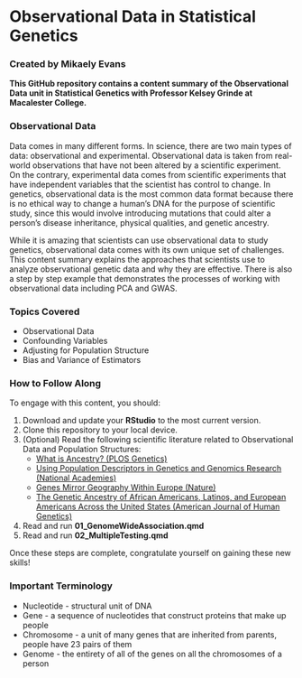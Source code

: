<h1>Observational Data in Statistical Genetics</h1>
<h3><strong>Created by Mikaely Evans</strong></h3>

<p><strong>This GitHub repository contains a content summary of the Observational Data unit in Statistical Genetics with Professor Kelsey Grinde at Macalester College.</strong></p>

<h3>Observational Data</h3>
<p>
    Data comes in many different forms. In science, there are two main types of data: observational and experimental. Observational data is taken from real-world observations that have not been altered by a scientific experiment. On the contrary, experimental data comes from scientific experiments that have independent variables that the scientist has control to change. In genetics, observational data is the most common data format because there is no ethical way to change a human’s DNA for the purpose of scientific study, since this would involve introducing mutations that could alter a person’s disease inheritance, physical qualities, and genetic ancestry.
</p>

<p>    
    While it is amazing that scientists can use observational data to study genetics, observational data comes with its own unique set of challenges. This content summary explains the approaches that scientists use to analyze observational genetic data and why they are effective.
    There is also a step by step example that demonstrates the processes of working with observational data including PCA and GWAS.
</p>

<h3>Topics Covered</h3>
<ul>
    <li>Observational Data</li>
    <li>Confounding Variables</li>
    <li>Adjusting for Population Structure</li>
    <li>Bias and Variance of Estimators</li>
</ul>

<h3>How to Follow Along</h3>
<p>To engage with this content, you should:</p>
<ol>
    <li>Download and update your <strong>RStudio</strong> to the most current version.</li>
    <li>Clone this repository to your local device.</li>
    <li>
        (Optional) Read the following scientific literature related to Observational Data and Population Structures:
        <ul>
            <li><a href="https://journals.plos.org/plosgenetics/article?id=10.1371/journal.pgen.1008624">What is Ancestry? (PLOS Genetics)</a></li>
            <li><a href="https://nap.nationalacademies.org/catalog/26902/using-population-descriptors-in-genetics-and-genomics-research-a-new"> Using Population Descriptors in Genetics and Genomics Research (National Academies)</a></li>
<li><a href="https://www.nature.com/articles/nature07331"> Genes Mirror Geography Within Europe (Nature)</a></li>
<li><a href="https://www.cell.com/ajhg/fulltext/S0002-9297(14)00476-5?theme=Untitled%2Cmontraykreyol.org%2Farticle%2F%7B-%7D%3Ftheme%2Cmontraykreyol.org%2C0.016772065"> The Genetic Ancestry of African Americans, Latinos, and European Americans Across the United States (American Journal of Human Genetics)</a></li>
        </ul>
    </li>
    <li>Read and run <strong>01_GenomeWideAssociation.qmd</strong></li>
    <li>Read and run <strong>02_MultipleTesting.qmd</strong></li>
</ol>
<p>Once these steps are complete, congratulate yourself on gaining these new skills!</p>

<h3>Important Terminology</h3>
<ul>
    <li>Nucleotide - structural unit of DNA</li>
    <li>Gene - a sequence of nucleotides that construct proteins that make up people</li>
    <li>Chromosome - a unit of many genes that are inherited from parents, people have 23 pairs of them</li>
    <li>Genome - the entirety of all of the genes on all the chromosomes of a person</li>
</ul>
